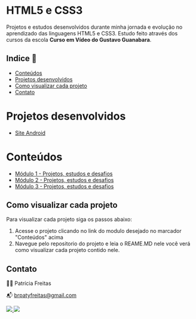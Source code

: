 # HTML5 e CSS3

Projetos e estudos desenvolvidos durante minha jornada e evolução no aprendizado das linguagens HTML5 e CSS3. Estudo feito através dos cursos da escola **Curso em Vídeo do Gustavo Guanabara**.

## Indice 🔗

- [Conteúdos](#conteúdos)
- [Projetos desenvolvidos](#projetos-desenvolvidos)
- [Como visualizar cada projeto](#como-visualizar-cada-projeto)
- [Contato](#contato)

# Projetos desenvolvidos
- [Site Android]()


# Conteúdos
- [Módulo 1 - Projetos, estudos e desafios](https://github.com/patyfreitasbr/HTML5eCSS3-CursoEmVideo/tree/main/mod1)
- [Módulo 2 - Projetos, estudos e desafios](https://github.com/patyfreitasbr/HTML5eCSS3-CursoEmVideo/tree/main/mod2)
- [Módulo 3 - Projetos, estudos e desafios]()

## Como visualizar cada projeto

Para visualizar cada projeto siga os passos abaixo:

1. Acesse o projeto clicando no link do modulo desejado no marcador "Conteúdos" acima
2. Navegue pelo repositorio do projeto e leia o REAME.MD nele você verá como visualizar cada projeto contido nele.

## Contato

👩‍💻 Patrícia Freitas

📬 brpatyfreitas@gmail.com

 <div><a href="https://www.linkedin.com/in/patyfreitasbr"><img src="https://img.shields.io/badge/LinkedIn-0077B5?style=for-the-badge&logo=linkedin&logoColor=white" target="_blank"></>
  <a href="https://www.instagram.com/patyfreitasbr"><img src="https://img.shields.io/badge/Instagram-E4405F?style=for-the-badge&logo=instagram&logoColor=white" target="_blank"></></div>
